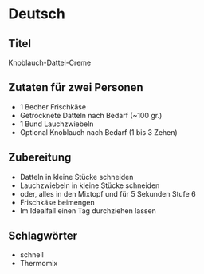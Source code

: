 # Deutsch

## Titel

Knoblauch-Dattel-Creme

## Zutaten für zwei Personen

* 1 Becher Frischkäse
* Getrocknete Datteln nach Bedarf (~100 gr.)
* 1 Bund Lauchzwiebeln
* Optional Knoblauch nach Bedarf (1 bis 3 Zehen)

## Zubereitung

* Datteln in kleine Stücke schneiden
* Lauchzwiebeln in kleine Stücke schneiden
* oder, alles in den Mixtopf und für 5 Sekunden Stufe 6
* Frischkäse beimengen
* Im Idealfall einen Tag durchziehen lassen

## Schlagwörter

* schnell
* Thermomix
